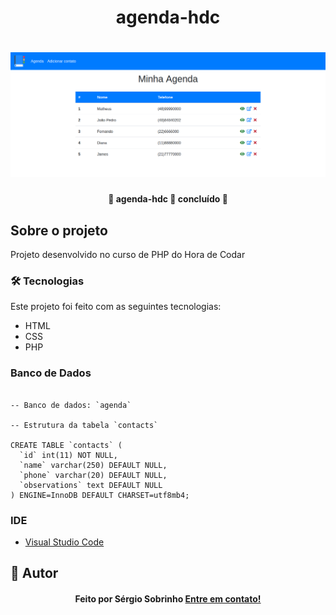 <h1 align="center">agenda-hdc</h1>

<h1 align="center">
    <img alt="agenda-hdc" title="agenda-hdc" src=".github/assets/projeto.png" />
</h1>

<h4 align="center"> 
	🚧  agenda-hdc 🚀 concluído  🚧
</h4>

## Sobre o projeto

<p>Projeto desenvolvido no curso de PHP do Hora de Codar</p>

### 🛠 Tecnologias

Este projeto foi feito com as seguintes tecnologias:
- HTML
- CSS
- PHP

### Banco de Dados 

~~~Mysql

-- Banco de dados: `agenda`

-- Estrutura da tabela `contacts`

CREATE TABLE `contacts` (
  `id` int(11) NOT NULL,
  `name` varchar(250) DEFAULT NULL,
  `phone` varchar(20) DEFAULT NULL,
  `observations` text DEFAULT NULL
) ENGINE=InnoDB DEFAULT CHARSET=utf8mb4;

~~~

### IDE

- [Visual Studio Code](https://code.visualstudio.com/)

## 🦸 Autor
<h4 align="center">
  Feito por Sérgio Sobrinho <a href="https://www.linkedin.com/in/sobrinhosergio">Entre em contato!</a>
</h4>

